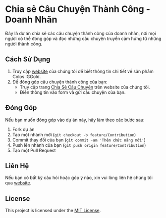 
# Chia sẻ Câu Chuyện Thành Công - Doanh Nhân

Đây là dự án chia sẻ các câu chuyện thành công của doanh nhân, nơi mọi người có thể đóng góp và đọc những câu chuyện truyền cảm hứng từ những người thành công.

## Cách Sử Dụng

1. Truy cập [website](https://suanon.com.vn/san-pham/colos-iggold) của chúng tôi để biết thông tin chi tiết về sản phẩm Colos IGGold.
2. Để đóng góp câu chuyện thành công của bạn:
   - Truy cập trang [Chia Sẻ Câu Chuyện](https://suanon.com.vn/san-pham/colos-iggold) trên website của chúng tôi.
   - Điền thông tin vào form và gửi câu chuyện của bạn.

## Đóng Góp

Nếu bạn muốn đóng góp vào dự án này, hãy làm theo các bước sau:

1. Fork dự án
2. Tạo một nhánh mới (`git checkout -b feature/Contribution`)
3. Commit thay đổi của bạn (`git commit -am 'Thêm chức năng mới'`)
4. Push lên nhánh của bạn (`git push origin feature/Contribution`)
5. Tạo một Pull Request

## Liên Hệ

Nếu bạn có bất kỳ câu hỏi hoặc góp ý nào, xin vui lòng liên hệ chúng tôi qua [website](https://suanon.com.vn/san-pham/colos-iggold).

## License

This project is licensed under the [MIT License](LICENSE).
```
